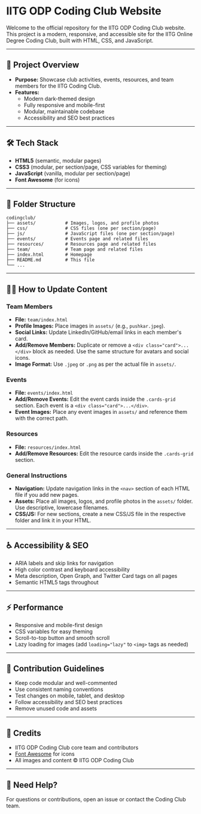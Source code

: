# IITG ODP Coding Club Website

Welcome to the official repository for the IITG ODP Coding Club website. This project is a modern, responsive, and accessible site for the IITG Online Degree Coding Club, built with HTML, CSS, and JavaScript.

---

## 🚀 Project Overview
- **Purpose:** Showcase club activities, events, resources, and team members for the IITG Coding Club.
- **Features:**
  - Modern dark-themed design
  - Fully responsive and mobile-first
  - Modular, maintainable codebase
  - Accessibility and SEO best practices

---

## 🛠️ Tech Stack
- **HTML5** (semantic, modular pages)
- **CSS3** (modular, per section/page, CSS variables for theming)
- **JavaScript** (vanilla, modular per section/page)
- **Font Awesome** (for icons)

---

## 📁 Folder Structure
```
codingclub/
├── assets/           # Images, logos, and profile photos
├── css/              # CSS files (one per section/page)
├── js/               # JavaScript files (one per section/page)
├── events/           # Events page and related files
├── resources/        # Resources page and related files
├── team/             # Team page and related files
├── index.html        # Homepage
├── README.md         # This file
└── ...
```

---

## 🧑‍💻 How to Update Content

### Team Members
- **File:** `team/index.html`
- **Profile Images:** Place images in `assets/` (e.g., `pushkar.jpeg`).
- **Social Links:** Update LinkedIn/GitHub/email links in each member's card.
- **Add/Remove Members:** Duplicate or remove a `<div class="card">...</div>` block as needed. Use the same structure for avatars and social icons.
- **Image Format:** Use `.jpeg` or `.png` as per the actual file in `assets/`.

### Events
- **File:** `events/index.html`
- **Add/Remove Events:** Edit the event cards inside the `.cards-grid` section. Each event is a `<div class="card">...</div>`.
- **Event Images:** Place any event images in `assets/` and reference them with the correct path.

### Resources
- **File:** `resources/index.html`
- **Add/Remove Resources:** Edit the resource cards inside the `.cards-grid` section.

### General Instructions
- **Navigation:** Update navigation links in the `<nav>` section of each HTML file if you add new pages.
- **Assets:** Place all images, logos, and profile photos in the `assets/` folder. Use descriptive, lowercase filenames.
- **CSS/JS:** For new sections, create a new CSS/JS file in the respective folder and link it in your HTML.

---

## ♿ Accessibility & SEO
- ARIA labels and skip links for navigation
- High color contrast and keyboard accessibility
- Meta description, Open Graph, and Twitter Card tags on all pages
- Semantic HTML5 tags throughout

---

## ⚡ Performance
- Responsive and mobile-first design
- CSS variables for easy theming
- Scroll-to-top button and smooth scroll
- Lazy loading for images (add `loading="lazy"` to `<img>` tags as needed)

---

## 🧩 Contribution Guidelines
- Keep code modular and well-commented
- Use consistent naming conventions
- Test changes on mobile, tablet, and desktop
- Follow accessibility and SEO best practices
- Remove unused code and assets

---

## 🙏 Credits
- IITG ODP Coding Club core team and contributors
- [Font Awesome](https://fontawesome.com/) for icons
- All images and content © IITG ODP Coding Club


---

## 📢 Need Help?
For questions or contributions, open an issue or contact the Coding Club team.
